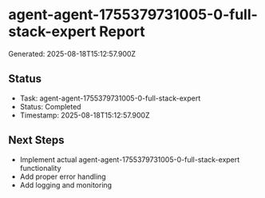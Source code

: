 # agent-agent-1755379731005-0-full-stack-expert Report

Generated: 2025-08-18T15:12:57.900Z

## Status
- Task: agent-agent-1755379731005-0-full-stack-expert
- Status: Completed
- Timestamp: 2025-08-18T15:12:57.900Z

## Next Steps
- Implement actual agent-agent-1755379731005-0-full-stack-expert functionality
- Add proper error handling
- Add logging and monitoring
